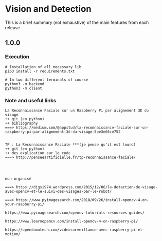# Vision and Detection

This is a brief summary (not exhaustive) of the main features from each release

## 1.0.0

### Execution
    # Installation of all necessary lib
    pip3 install -r requirements.txt
    
    # In two different terminals of course
    python3 -m backend
    python3 -m client




### Note and useful links

    La Reconnaissance Faciale sur un Raspberry Pi par alignement 3D du visage 
    ++ git (en python)
    ++ bibliography
    ===> https://medium.com/@appstud/la-reconnaissance-faciale-sur-un-raspberry-pi-par-alignement-3d-du-visage-5be3e66ce752
    
    
    TP : La Reconnaissance Faciale ***(je pense qu'il est lourd)
    ++ git (en python)
    ++ des explication sur le code
    ===> http://penseeartificielle.fr/tp-reconnaissance-faciale/
    
    
    
    
    non organisé
    
    ===> https://djgsi974.wordpress.com/2015/12/06/la-detection-de-visage-avec-opencv-et-le-suivi-des-visages-par-le-robot/
    
    ===> https://www.pyimagesearch.com/2018/09/26/install-opencv-4-on-your-raspberry-pi/
    
    https://www.pyimagesearch.com/opencv-tutorials-resources-guides/
    
    https://www.learnopencv.com/install-opencv-4-on-raspberry-pi/
    
    https://opendomotech.com/videosurveillance-avec-raspberry-pi-et-motion/
